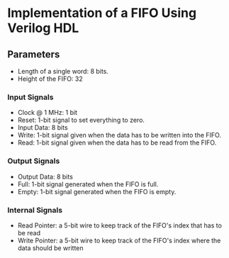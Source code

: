 # Implementation of a FIFO Using Verilog HDL

## Parameters
 - Length of a single word: 8 bits.
 - Height of the FIFO: 32

### Input Signals
- Clock @ 1 MHz: 1 bit
- Reset: 1-bit signal to set everything to zero.
- Input Data: 8 bits
- Write: 1-bit signal given when the data has to be written into the FIFO.
- Read: 1-bit signal given when the data has to be read from the FIFO.

### Output Signals
- Output Data: 8 bits 
- Full: 1-bit signal generated when the FIFO is full. 
- Empty: 1-bit signal generated when the FIFO is empty.

### Internal Signals
- Read Pointer: a 5-bit wire to keep track of the FIFO's index that has to be read
- Write Pointer: a 5-bit wire to keep track of the FIFO's index where the data should be written
